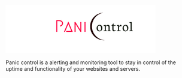 ![](https://github.com/Ioanardelean/PanicControl/blob/master/Resources/logo/LogoMakr_2S2Yho.png)

Panic control is a alerting and  monitoring tool to stay in control of the uptime and functionality of your websites and servers.
